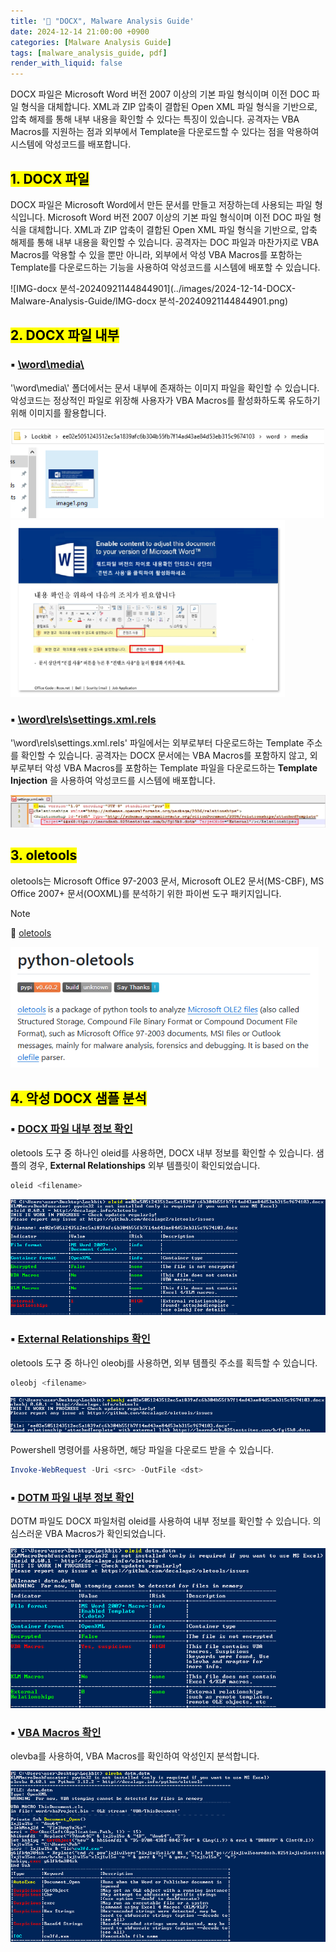 ```yaml
---
title: '📑 "DOCX", Malware Analysis Guide'
date: 2024-12-14 21:00:00 +0900
categories: [Malware Analysis Guide]
tags: [malware_analysis_guide, pdf]
render_with_liquid: false
---
```


DOCX 파일은 Microsoft Word 버전 2007 이상의 기본 파일 형식이며 이전 DOC 파일 형식을 대체합니다. XML과 ZIP 압축이 결합된 Open XML 파일 형식을 기반으로, 압축 해제를 통해 내부 내용을 확인할 수 있다는 특징이 있습니다. 공격자는 VBA Macros를 지원하는 점과 외부에서 Template을 다운로드할 수 있다는 점을 악용하여 시스템에 악성코드를 배포합니다.

## <mark>1. DOCX 파일</mark>

DOCX 파일은 Microsoft Word에서 만든 문서를 만들고 저장하는데 사용되는 파일 형식입니다. Microsoft Word 버전 2007 이상의 기본 파일 형식이며 이전 DOC 파일 형식을 대체합니다. XML과 ZIP 압축이 결합된 Open XML 파일 형식을 기반으로, 압축 해제를 통해 내부 내용을 확인할 수 있습니다. 공격자는 DOC 파일과 마찬가지로 VBA Macros를 악용할 수 있을 뿐만 아니라, 외부에서 악성 VBA Macros를 포함하는 Template를 다운로드하는 기능을 사용하여 악성코드를 시스템에 배포할 수 있습니다.

![IMG-docx 분석-20240921144844901](../images/2024-12-14-DOCX-Malware-Analysis-Guide/IMG-docx 분석-20240921144844901.png)

## <mark>2. DOCX 파일 내부</mark>

### ▪ <u>\\word\\media\\</u>

'\\word\\media\\' 폴더에서는 문서 내부에 존재하는 이미지 파일을 확인할 수 있습니다. 악성코드는 정상적인 파일로 위장해 사용자가 VBA Macros를 활성화하도록 유도하기 위해 이미지를 활용합니다.

<img src="../images/2024-12-14-DOCX-Malware-Analysis-Guide/IMG-docx 분석-20240921144845063.png" alt="IMG-docx 분석-20240921144845063" style="zoom:80%;" />

<img src="../images/2024-12-14-DOCX-Malware-Analysis-Guide/IMG-docx 분석-20240921144844982.png" alt="IMG-docx 분석-20240921144844982" style="zoom:80%;" />


### ▪ <u>\\word\\rels\\settings.xml.rels</u>

'\\word\\rels\\settings.xml.rels' 파일에서는 외부로부터 다운로드하는 Template 주소를 확인할 수 있습니다. 공격자는 DOCX 문서에는 VBA Macros를 포함하지 않고, 외부로부터 악성 VBA Macros를 포함하는 Template 파일을 다운로드하는 **Template Injection** 을 사용하여 악성코드를 시스템에 배포합니다.

<img src="../images/2024-12-14-DOCX-Malware-Analysis-Guide/IMG-docx 분석-20240921144845148.png" alt="IMG-docx 분석-20240921144845148" style="zoom:80%;" />



## <mark>3. oletools</mark>

oletools는 Microsoft Office 97-2003 문서, Microsoft OLE2 문서(MS-CBF), MS Office 2007+ 문서(OOXML)를 분석하기 위한 파이썬 도구 패키지입니다. 

> [!NOTE]
>
> 🔗 [oletools](https://github.com/decalage2/oletools)

<img src="../images/2024-12-14-DOCX-Malware-Analysis-Guide/image-20241215111427020.png" alt="image-20241215111427020" style="zoom:80%;" />

## <mark>4. 악성 DOCX 샘플 분석</mark>

### ▪ <u>DOCX 파일 내부 정보 확인</u>

oletools 도구 중 하나인 oleid를 사용하면, DOCX 내부 정보를 확인할 수 있습니다. 샘플의 경우, **External Relationships** 외부 템플릿이 확인되었습니다.

```powershell
oleid <filename>
```

<img src="../images/2024-12-14-DOCX-Malware-Analysis-Guide/IMG-docx 분석-20240921144845234.png" alt="IMG-docx 분석-20240921144845234" style="zoom:80%;" />

### ▪ <u>External Relationships 확인</u>

oletools 도구 중 하나인 oleobj를 사용하면, 외부 템플릿 주소를 획득할 수 있습니다.

```powershell
oleobj <filename>
```

<img src="../images/2024-12-14-DOCX-Malware-Analysis-Guide/IMG-docx 분석-20240921144845311.png" alt="IMG-docx 분석-20240921144845311" style="zoom:80%;" />

Powershell 명령어를 사용하면, 해당 파일을 다운로드 받을 수 있습니다.

```powershell
Invoke-WebRequest -Uri <src> -OutFile <dst>
```



### ▪ <u>DOTM 파일 내부 정보 확인</u>

DOTM 파일도 DOCX 파일처럼 oleid를 사용하여 내부 정보를 확인할 수 있습니다. 의심스러운 VBA Macros가 확인되었습니다.

<img src="../images/2024-12-14-DOCX-Malware-Analysis-Guide/IMG-docx 분석-20240921144845403.png" alt="IMG-docx 분석-20240921144845403" style="zoom:80%;" />

### ▪ <u>VBA Macros 확인</u>

olevba를 사용하여, VBA Macros를 확인하여 악성인지 분석합니다.

<img src="../images/2024-12-14-DOCX-Malware-Analysis-Guide/IMG-docx 분석-20240921144845464.png" alt="IMG-docx 분석-20240921144845464" style="zoom:80%;" />
